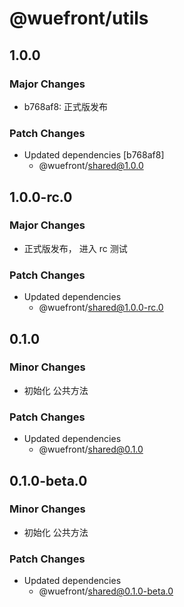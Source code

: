 # @wuefront/utils

## 1.0.0

### Major Changes

- b768af8: 正式版发布

### Patch Changes

- Updated dependencies [b768af8]
  - @wuefront/shared@1.0.0

## 1.0.0-rc.0

### Major Changes

- 正式版发布， 进入 rc 测试

### Patch Changes

- Updated dependencies
  - @wuefront/shared@1.0.0-rc.0

## 0.1.0

### Minor Changes

- 初始化 公共方法

### Patch Changes

- Updated dependencies
  - @wuefront/shared@0.1.0

## 0.1.0-beta.0

### Minor Changes

- 初始化 公共方法

### Patch Changes

- Updated dependencies
  - @wuefront/shared@0.1.0-beta.0
